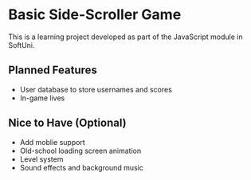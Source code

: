 # Basic Side-Scroller Game

This is a learning project developed as part of the JavaScript module in SoftUni.

## Planned Features

- User database to store usernames and scores  
- In-game lives

## Nice to Have (Optional)
- Add moblie support
- Old-school loading screen animation  
- Level system  
- Sound effects and background music
